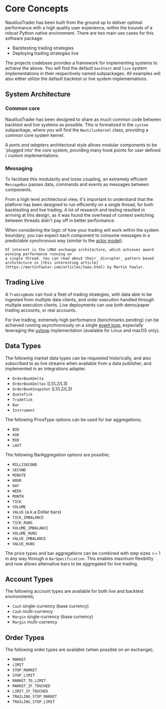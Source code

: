 # Core Concepts

NautilusTrader has been built from the ground up to deliver optimal
performance with a high quality user experience, within the bounds of a robust Python native environment. There are two main use cases for this software package:

- Backtesting trading strategies
- Deploying trading strategies live

The projects codebase provides a framework for implementing systems to achieve the above. You will find
the default `backtest` and `live` system implementations in their respectively named subpackages. All examples
will also either utilize the default backtest or live system implementations.

## System Architecture

### Common core
NautilusTrader has been designed to share as much common code between backtest and live systems as possible. This
is formalized in the `system` subpackage, where you will find the `NautilusKernel` class, providing a common core system kernel.

A _ports and adapters_ architectural style allows modular components to be 'plugged into' the
core system, providing many hook points for user defined / custom implementations.

### Messaging
To facilitate this modularity and loose coupling, an extremely efficient `MessageBus` passes data, commands and events as messages between components.

From a high level architectural view, it's important to understand that the platform has been designed to run efficiently 
on a single thread, for both backtesting and live trading. A lot of research and testing
resulted in arriving at this design, as it was found the overhead of context switching between threads
didn't pay off in better performance.

When considering the logic of how your trading will work within the system boundary, you can expect each component to consume messages
in a predictable synchronous way (_similar_ to the [actor model](https://en.wikipedia.org/wiki/Actor_model)).

```{note}
Of interest is the LMAX exchange architecture, which achieves award winning performance running on
a single thread. You can read about their _disruptor_ pattern based architecture in [this interesting article](https://martinfowler.com/articles/lmax.html) by Martin Fowler.
```

## Trading Live
A `TradingNode` can host a fleet of trading strategies, with data able to be ingested from multiple data clients, and order execution handled through multiple execution clients.
Live deployments can use both demo/paper trading accounts, or real accounts.

For live trading, extremely high performance (benchmarks pending) can be achieved running asynchronously on a single [event loop](https://docs.python.org/3/library/asyncio-eventloop.html), 
especially leveraging the [uvloop](https://github.com/MagicStack/uvloop) implementation (available for Linux and macOS only).

## Data Types
The following market data types can be requested historically, and also subscribed to as live streams when available from a data publisher, and implemented in an integrations adapter.
- `OrderBookDelta`
- `OrderBookDeltas` (L1/L2/L3)
- `OrderBookSnapshot` (L1/L2/L3)
- `QuoteTick`
- `TradeTick`
- `Bar`
- `Instrument`

The following PriceType options can be used for bar aggregations;
- `BID`
- `ASK`
- `MID`
- `LAST`

The following BarAggregation options are possible;
- `MILLISECOND`
- `SECOND`
- `MINUTE`
- `HOUR`
- `DAY`
- `WEEK`
- `MONTH`
- `TICK`
- `VOLUME`
- `VALUE` (a.k.a Dollar bars)
- `TICK_IMBALANCE`
- `TICK_RUNS`
- `VOLUME_IMBALANCE`
- `VOLUME_RUNS`
- `VALUE_IMBALANCE`
- `VALUE_RUNS`

The price types and bar aggregations can be combined with step sizes >= 1 in any way through a `BarSpecification`. 
This enables maximum flexibility and now allows alternative bars to be aggregated for live trading.

## Account Types
The following account types are available for both live and backtest environments;

- `Cash` single-currency (base currency)
- `Cash` multi-currency
- `Margin` single-currency (base currency)
- `Margin` multi-currency

## Order Types
The following order types are available (when possible on an exchange);

- `MARKET`
- `LIMIT`
- `STOP_MARKET`
- `STOP_LIMIT`
- `MARKET_TO_LIMIT`
- `MARKET_IF_TOUCHED`
- `LIMIT_IF_TOUCHED`
- `TRAILING_STOP_MARKET`
- `TRAILING_STOP_LIMIT`
